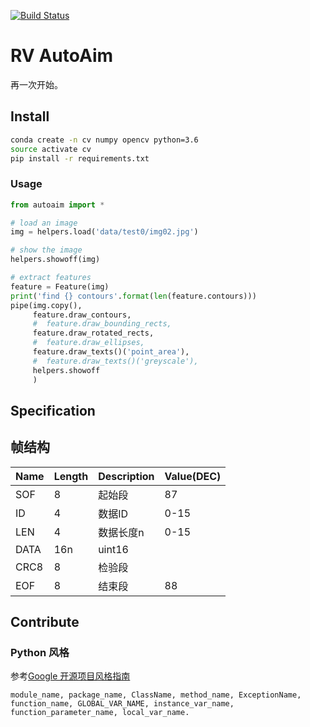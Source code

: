 [![Build Status](https://travis-ci.com/RoboVigor/RV-AutoAim.svg?token=2Z1XgX7xLxVemPKXnupb&branch=v2)](https://travis-ci.com/RoboVigor/RV-AutoAim)

# RV AutoAim

再一次开始。

## Install

```bash
conda create -n cv numpy opencv python=3.6
source activate cv
pip install -r requirements.txt
```

### Usage

```python
from autoaim import *

# load an image
img = helpers.load('data/test0/img02.jpg')

# show the image
helpers.showoff(img)

# extract features
feature = Feature(img)
print('find {} contours'.format(len(feature.contours)))
pipe(img.copy(),
     feature.draw_contours,
     #  feature.draw_bounding_rects,
     feature.draw_rotated_rects,
     #  feature.draw_ellipses,
     feature.draw_texts()('point_area'),
     #  feature.draw_texts()('greyscale'),
     helpers.showoff
     )
```

## Specification

## 帧结构

| Name | Length | Description   | Value(DEC) |
| ---- | ------ | ------------- | ---------- |
| SOF  | 8      | 起始段        | 87         |
| ID   | 4      | 数据ID        | 0-15       |
| LEN  | 4      | 数据长度n     | 0-15       |
| DATA | 16n    | uint16        |            |
| CRC8 | 8      | 检验段 |            |
| EOF  | 8      | 结束段        | 88         |

## Contribute

### Python 风格

参考[Google 开源项目风格指南](https://zh-google-styleguide.readthedocs.io/en/latest/google-python-styleguide/python_style_rules/#id16)

```
module_name, package_name, ClassName, method_name, ExceptionName, function_name, GLOBAL_VAR_NAME, instance_var_name, function_parameter_name, local_var_name.
```
